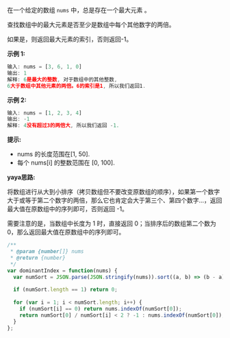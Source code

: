 在一个给定的数组 `nums` 中，总是存在一个最大元素 。

查找数组中的最大元素是否至少是数组中每个其他数字的两倍。

如果是，则返回最大元素的索引，否则返回-1。

**示例 1:**

```js
输入: nums = [3, 6, 1, 0]
输出: 1
解释: 6是最大的整数, 对于数组中的其他整数,
6大于数组中其他元素的两倍。6的索引是1, 所以我们返回1.
```

**示例 2:**

```js
输入: nums = [1, 2, 3, 4]
输出: -1
解释: 4没有超过3的两倍大, 所以我们返回 -1.
```

**提示:**

* nums 的长度范围在[1, 50].
* 每个 nums[i] 的整数范围在 [0, 100].

**yaya思路:**

将数组进行从大到小排序（拷贝数组但不要改变原数组的顺序），如果第一个数字大于或等于第二个数字的两倍，那么它也肯定会大于第三个、第四个数字...，返回最大值在原数组中的序列即可，否则返回 -1。

需要注意的是，当数组中长度为 1 时，直接返回 0；当排序后的数组第二个数为 0，那么返回最大值在原数组中的序列即可。

```js
/**
 * @param {number[]} nums
 * @return {number}
 */
var dominantIndex = function(nums) {
  var numSort = JSON.parse(JSON.stringify(nums)).sort((a, b) => (b - a));
  
  if (numSort.length == 1) return 0;
  
  for (var i = 1; i < numSort.length; i++) {
    if (numSort[i] == 0) return nums.indexOf(numSort[0]);
    return numSort[0] / numSort[i] < 2 ? -1 : nums.indexOf(numSort[0]);
  }
};
```
